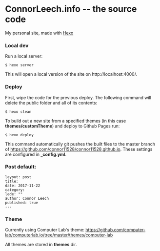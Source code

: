 ConnorLeech.info -- the source code
====

My personal site, made with [Hexo](https://hexo.io/)

### Local dev

Run a local server:

```
$ hexo server
```

This will open a local version of the site on http://localhost:4000/.

### Deploy

First, wipe the code for the previous deploy. The following command will delete the public folder and all of its contents:

```
$ hexo clean
```

To build out a new site from a specified themes (in this case **themes/customTheme**) and deploy to Github Pages run:

```
$ hexo deploy
```

This command automatically git pushes the built files to the master branch of https://github.com/connor11528/connor11528.github.io. These settings are configured in **_config.yml**.

### Post default:

```
layout: post
title: 
date: 2017-11-22
category: 
lede: ""
author: Connor Leech
published: true
---
```

### Theme

Currently using Computer Lab's theme: https://github.com/computer-lab/computerlab.io/tree/master/themes/computer-lab

All themes are stored in **themes** dir.


